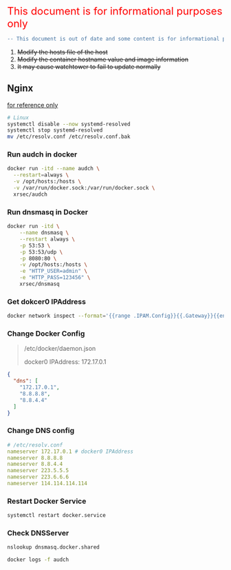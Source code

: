 <font color="red" size=5>This document is for informational purposes only</font>

```diff
-- This document is out of date and some content is for informational purposes only
```

1. ~~Modify the hosts file of the host~~
2. ~~Modify the container hostname value and image information~~
3. ~~It may cause watchtower to fail to update normally~~

## Nginx

[for reference only](https://github.com/XRSec/AUDCH/issues/1)

```bash
# Linux
systemctl disable --now systemd-resolved
systemctl stop systemd-resolved
mv /etc/resolv.conf /etc/resolv.conf.bak
```

### Run audch in docker

```bash
docker run -itd --name audch \
  --restart=always \
  -v /opt/hosts:/hosts \
  -v /var/run/docker.sock:/var/run/docker.sock \
  xrsec/audch
```

### Run dnsmasq in Docker

```bash
docker run -itd \
    --name dnsmasq \
    --restart always \
    -p 53:53 \
    -p 53:53/udp \
    -p 8080:80 \
    -v /opt/hosts:/hosts \
    -e "HTTP_USER=admin" \
    -e "HTTP_PASS=123456" \
    xrsec/dnsmasq
```

### Get dokcer0 IPAddress

```bash
docker network inspect --format='{{range .IPAM.Config}}{{.Gateway}}{{end}}' bridge
```

### Change Docker Config

> /etc/docker/daemon.json
>
> docker0 IPAddress: 172.17.0.1

```json
{
  "dns": [
    "172.17.0.1",
    "8.8.8.8",
    "8.8.4.4"
  ]
}
```

### Change DNS config

```yaml
# /etc/resolv.conf
nameserver 172.17.0.1 # docker0 IPAddress
nameserver 8.8.8.8
nameserver 8.8.4.4
nameserver 223.5.5.5
nameserver 223.6.6.6
nameserver 114.114.114.114

```

### Restart Docker Service

```bash
systemctl restart docker.service
```

### Check DNSServer

```bash
nslookup dnsmasq.docker.shared
```

```bash
docker logs -f audch
```
